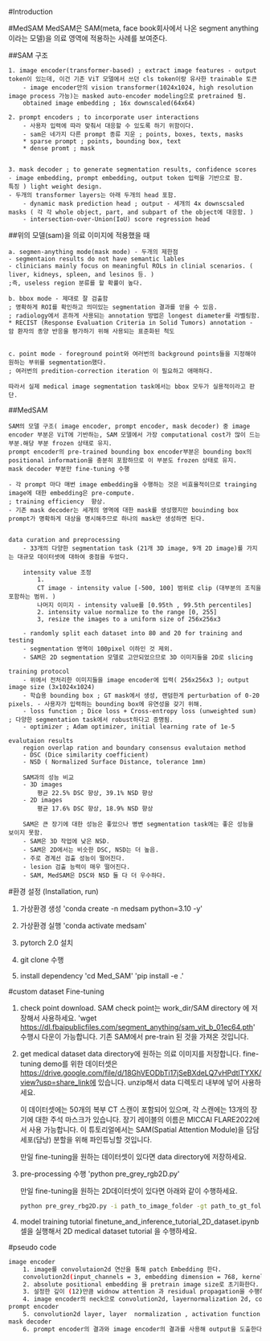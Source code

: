 #Introduction 

#MedSAM
MedSAM은 SAM(meta, face book회사에서 나온 segment anything 이라는 모델)을 의료 영역에 적용하는 사례를 보여준다. 

##SAM 구조 

    1. image encoder(transformer-based) ; extract image features - output token이 있는데, 이건 기존 ViT 모델에서 쓰던 cls token이랑 유사한 trainable 토큰
        - image encoder안의 vision transformer(1024x1024, high resolution image process 가능)는 masked auto-encoder modeling으로 pretrained 됨. 
        obtained image embedding ; 16x downscaled(64x64)

    2. prompt encoders ; to incorporate user interactions
        - 사용자 입력에 따라 맞춰서 대응할 수 있도록 하기 위함이다. 
        - sam은 네가지 다른 prompt 종류 지운 ; points, boxes, texts, masks
        * sparse prompt ; points, bounding box, text
        * dense promt ; mask


    3. mask decoder ; to generate segmentation results, confidence scores - image embedding, prompt embedding, output token 입력을 기반으로 함.
    특징 ) light weight design. 
    - 두개의 transformer layers는 아래 두개의 head 포함. 
        - dynamic mask prediction head ; output - 세개의 4x downscsaled masks ( 각 각 whole object, part, and subpart of the object에 대응함. )
        - intersection-over-Union(IoU) score regression head




##위의 모델(sam)을 의료 이미지에 적용했을 때

    a. segmen-anything mode(mask mode) - 두개의 제한점
    - segmentaion results do not have semantic lables
    - clinicians mainly focus on meaningful ROLs in clinial scenarios. ( liver, kidneys, spleen, and lesinos 등. )
    ;즉, useless region 분류를 할 확률이 높다. 

    b. bbox mode - 제대로 잘 검출함
    ; 명확하게 ROI를 확인하고 의미있는 segmentation 결과를 얻을 수 있음. 
    ; radiology에서 흔하게 사용되는 annotation 방법은 longest diameter를 라벨링함.  
    * RECIST (Response Evaluation Criteria in Solid Tumors) annotation - 암 환자의 종양 반응을 평가하기 위해 사용되는 표준화된 척도


    c. point mode - foreground point와 여러번의 background points들을 지정해야 원하는 부위를 segmentation했다. 
    ; 여러번의 predition-correction iteration 이 필요하고 애매하다. 

    따라서 실제 medical image segmentation task에서는 bbox 모두가 실용적이라고 판단. 


##MedSAM

    SAM의 모델 구조( image encoder, prompt encoder, mask decoder) 중 image encoder 부분은 ViT에 기반하는, SAM 모델에서 가장 computational cost가 많이 드는 부분.해당 부분 frozen 상태로 유지. 
    prompt encoder의 pre-trained bounding box encoder부분은 bounding box의 positional information을 충분히 포함하므로 이 부분도 frozen 상태로 유지. 
    mask decoder 부분만 fine-tuning 수행

    - 각 prompt 마다 매번 image embedding을 수행하는 것은 비효율적이므로 trainging image에 대한 embedding은 pre-compute. 
    ; training efficiency  향상. 
    - 기존 mask decoder는 세개의 영역에 대한 mask를 생성했지만 bouinding box prompt가 명확하게 대상을 명시해주므로 하나의 mask만 생성하면 된다. 


    data curation and preprocessing 
        - 33개의 다양한 segmentation task (21개 3D image, 9개 2D image)를 가지는 대규모 데이터셋에 대하여 중점을 두었다.
        
        intensity value 조정
            1. 
            CT image - intensity value [-500, 100] 범위로 clip (대부분의 조직을 포함하는 범위. )
            나머지 이미지 - intensity value를 [0.95th , 99.5th percentiles]
            2. intensity value normalize to the range [0, 255]
            3, resize the images to a uniform size of 256x256x3 

        - randomly split each dataset into 80 and 20 for training and testing
        - segmentation 영역이 100pixel 이하인 것 제외. 
        - SAM은 2D segmentation 모델로 고안되었으므로 3D 이미지들을 2D로 slicing

    training protocol
        - 위에서 전처리한 이미지들을 image encoder에 입력( 256x256x3 ); output image size (3x1024x1024)
        - 학습용 bounding box ; GT mask에서 생성, 랜덤한게 perturbation of 0-20 pixels. - 사용자가 입력하는 bounding box에 유연성을 갖기 위해. 
        - loss function ; Dice loss + Cross-entropy loss (unweighted sum) ; 다양한 segmentation task에서 robust하다고 증명됨. 
        - optimizer ; Adam optimizer, initial learning rate of 1e-5

    evalutaion results
        region overlap ration and boundary consensus evalutaion method
        - DSC (Dice similarity coefficient)
        - NSD ( Normalized Surface Distance, tolerance 1mm)

        SAM과의 성능 비교
        - 3D images
            평균 22.5% DSC 향상, 39.1% NSD 향상
        - 2D images
            평균 17.6% DSC 향상, 18.9% NSD 향상

        SAM은 큰 장기에 대한 성능은 좋았으나 병변 segmentation task에는 좋은 성능을 보이지 못함. 
        - SAM은 3D 작업에 낮은 NSD. 
        - SAM은 2D에서는 비슷한 DSC, NSD는 더 높음. 
        - 주로 경계선 검출 성능이 떨어진다. 
        - lesion 검출 능력이 매우 떨어진다. 
        - SAM, MedSAM은 DSC와 NSD 둘 다 더 우수하다. 



#환경 설정 (Installation, run)

1. 가상환경 생성
'conda create -n medsam python=3.10 -y'

2. 가상환경 실행
'conda activate medsam'

3. pytorch 2.0 설치

4. git clone 수행

5. install dependency
'cd Med_SAM'
'pip install -e .'




#custom dataset Fine-tuning 

1. check point download.
    SAM check point는 work_dir/SAM directory 에 저장해서 사용하세요. 
    'wget https://dl.fbaipublicfiles.com/segment_anything/sam_vit_b_01ec64.pth' 수행시 다운이 가능합니다. 
    기존 SAM에서 pre-train 된 것을 가져온 것입니다. 

2. get medical dataset
    data directory에 원하는 의료 이미지를 저장합니다. 
    fine-tuning demo를 위한 데이터셋은 https://drive.google.com/file/d/18GhVEODbTi17jSeBXdeLQ7vHPdtlTYXK/view?usp=share_link에 있습니다. unzip해서 data 디렉토리 내부에 넣어 사용하세요. 

    이 데이터셋에는 50개의 복부 CT 스캔이 포함되어 있으며, 각 스캔에는 13개의 장기에 대한 주석 마스크가 있습니다. 장기 레이블의 이름은 MICCAI FLARE2022에서 사용 가능합니다. 이 튜토리얼에서는 SAM(Spatial Attention Module)을 담담 세포(담낭) 분할을 위해 파인튜닝할 것입니다.

    만일 fine-tuning을 원하는 데이터셋이 있다면 data directory에 저장하세요. 


3. pre-processing 수행
    'python pre_grey_rgb2D.py'

    만일 fine-tuning을 원하는 2D데이터셋이 있다면 아래와 같이 수행하세요.

    ```bash
    python pre_grey_rbg2D.py -i path_to_image_folder -gt path_to_gt_folder -o path_to_output
    ```

4. model training tutorial 
    finetune_and_inference_tutorial_2D_dataset.ipynb 셀을 실행해서 2D medical dataset tutorial 을 수행하세요. 



#pseudo code
```bash
image encoder
    1. image를 convolutaion2d 연산을 통해 patch Embedding 한다. 
    convolution2d(input_channels = 3, embedding dimension = 768, kernel size = [16, 16], stride = [16, 16], padding = [0, 0])
    2. absolute positional embedding 을 pretrain image size로 초기화한다.
    3. 설정한 깊이 (12)만큼 widnow attention 과 residual propagation을 수행하는 transformer 블럭을 생성한다. 
    4. image encoder의 neck으로 convolution2d, layernormalization 2d, convolutional2d, layernormalization2d를 순차적으로 쌓아 구성한다. 
prompt encoder
    5. convolution2d layer, layer  normalization , activation function layer, convolution2d layer, layer  normalization , activation function layer, convolution2d layer 를 순차적으로 구성한다. 
mask decoder
    6. prompt encoder의 결과와 image encoder의 결과를 사용해 output을 도출한다. 
```


